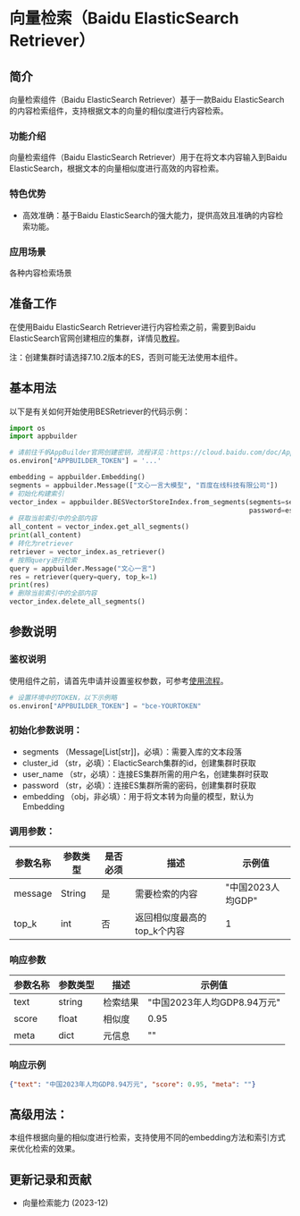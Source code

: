 # 向量检索（Baidu ElasticSearch Retriever）

## 简介
向量检索组件（Baidu ElasticSearch Retriever）基于一款Baidu ElasticSearch的内容检索组件，支持根据文本的向量的相似度进行内容检索。

### 功能介绍
向量检索组件（Baidu ElasticSearch Retriever）用于在将文本内容输入到Baidu ElasticSearch，根据文本的向量相似度进行高效的内容检索。

### 特色优势
- 高效准确：基于Baidu ElasticSearch的强大能力，提供高效且准确的内容检索功能。

### 应用场景
各种内容检索场景

## 准备工作
在使用Baidu ElasticSearch Retriever进行内容检索之前，需要到Baidu ElasticSearch官网创建相应的集群，详情见[教程](https://cloud.baidu.com/doc/BES/s/gke3ocf89)。

注：创建集群时请选择7.10.2版本的ES，否则可能无法使用本组件。

## 基本用法

以下是有关如何开始使用BESRetriever的代码示例：

```python
import os
import appbuilder

# 请前往千帆AppBuilder官网创建密钥，流程详见：https://cloud.baidu.com/doc/AppBuilder/s/Olq6grrt6#1%E3%80%81%E5%88%9B%E5%BB%BA%E5%AF%86%E9%92%A5
os.environ["APPBUILDER_TOKEN"] = '...'

embedding = appbuilder.Embedding()
segments = appbuilder.Message(["文心一言大模型", "百度在线科技有限公司"])
# 初始化构建索引
vector_index = appbuilder.BESVectorStoreIndex.from_segments(segments=segments, cluster_id=es_cluster_id, user_name=es_username, 
                                                            password=es_password, embedding=embedding)
# 获取当前索引中的全部内容
all_content = vector_index.get_all_segments()
print(all_content)
# 转化为retriever
retriever = vector_index.as_retriever()
# 按照query进行检索
query = appbuilder.Message("文心一言")
res = retriever(query=query, top_k=1)
print(res)
# 删除当前索引中的全部内容
vector_index.delete_all_segments()
```

## 参数说明

### 鉴权说明
使用组件之前，请首先申请并设置鉴权参数，可参考[使用流程](https://cloud.baidu.com/doc/AppBuilder/s/Olq6grrt6#1%E3%80%81%E5%88%9B%E5%BB%BA%E5%AF%86%E9%92%A5)。
```python
# 设置环境中的TOKEN，以下示例略
os.environ["APPBUILDER_TOKEN"] = "bce-YOURTOKEN"
```

### 初始化参数说明：

- segments （Message[List[str]]，必填）：需要入库的文本段落
- cluster_id （str，必填）：ElacticSearch集群的id，创建集群时获取
- user_name  （str，必填）：连接ES集群所需的用户名，创建集群时获取
- password   （str，必填）：连接ES集群所需的密码，创建集群时获取
- embedding  （obj，非必填）：用于将文本转为向量的模型，默认为Embedding

### 调用参数：
| 参数名称    | 参数类型   |是否必须 | 描述               | 示例值           |
|---------|--------|--------|------------------|---------------|
| message | String |是 | 需要检索的内容          | "中国2023人均GDP" |
| top_k   | int    |否 | 返回相似度最高的top_k个内容 | 1             |

### 响应参数
| 参数名称 | 参数类型   | 描述  | 示例值                |
|------|--------|-----|--------------------|
| text | string | 检索结果 | "中国2023年人均GDP8.94万元" |
| score | float  | 相似度 | 0.95               |
| meta | dict   | 元信息 | ""                   |
### 响应示例
```json
{"text": "中国2023年人均GDP8.94万元", "score": 0.95, "meta": ""}
```

## 高级用法：

本组件根据向量的相似度进行检索，支持使用不同的embedding方法和索引方式来优化检索的效果。

## 更新记录和贡献
* 向量检索能力 (2023-12)